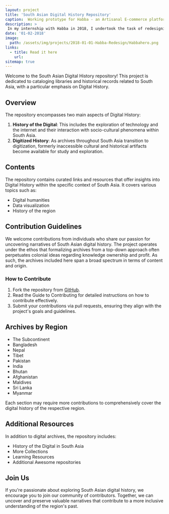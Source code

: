 ```yaml
---
layout: project
title: 'South Asian Digital History Repository'
caption:  Working prototype for Habba - an Artisanal E-commerce platform
description: >
 In my internship with Habba in 2018, I undertook the task of redesigning their website to improve user experience and highlight the unique aspects of their platform. The goal was to create an engaging interface that effectively communicated the values and offerings of Habba, a platform dedicated to supporting artisans and promoting handmade products.
date: '01-02-2018'
image: 
  path: /assets/img/projects/2018-01-01-Habba-Redesign/Habbahero.png
links:
  - title: Read it here
    url: 
sitemap: true
---
```


Welcome to the South Asian Digital History repository! This project is dedicated to cataloging libraries and historical records related to South Asia, with a particular emphasis on Digital History. 

## Overview

The repository encompasses two main aspects of Digital History:
1. **History of the Digital**: This includes the exploration of technology and the internet and their interaction with socio-cultural phenomena within South Asia.
2. **Digitized History**: As archives throughout South Asia transition to digitization, formerly inaccessible cultural and historical artifacts become available for study and exploration.

## Contents

The repository contains curated links and resources that offer insights into Digital History within the specific context of South Asia. It covers various topics such as:
- Digital humanities
- Data visualization
- History of the region

## Contribution Guidelines

We welcome contributions from individuals who share our passion for uncovering narratives of South Asian digital history. The project operates under the ethos that formalizing archives from a top-down approach often perpetuates colonial ideas regarding knowledge ownership and profit. As such, the archives included here span a broad spectrum in terms of content and origin.

### How to Contribute

1. Fork the repository from [GitHub](https://github.com/micahchoo/awesome-digital-history-South-Asia).
2. Read the Guide to Contributing for detailed instructions on how to contribute effectively.
3. Submit your contributions via pull requests, ensuring they align with the project's goals and guidelines.

## Archives by Region

- The Subcontinent
- Bangladesh
- Nepal
- Tibet
- Pakistan
- India
- Bhutan
- Afghanistan
- Maldives
- Sri Lanka
- Myanmar

Each section may require more contributions to comprehensively cover the digital history of the respective region.

## Additional Resources

In addition to digital archives, the repository includes:
- History of the Digital in South Asia
- More Collections
- Learning Resources
- Additional Awesome repositories

## Join Us

If you're passionate about exploring South Asian digital history, we encourage you to join our community of contributors. Together, we can uncover and preserve valuable narratives that contribute to a more inclusive understanding of the region's past.

